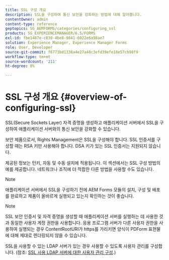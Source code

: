 ```yaml
---
title: SSL 구성 개요
description: SSL을 구성하여 통신 보안을 강화하는 방법에 대해 알아봅니다.
contentOwner: admin
content-type: reference
geptopics: SG_AEMFORMS/categories/configuring_ssl
products: SG_EXPERIENCEMANAGER/6.5/FORMS
exl-id: fbe1487e-c830-4be8-9841-6022e6a98ae7
solution: Experience Manager, Experience Manager Forms
role: User, Developer
source-git-commit: f6771bd1338a4e27a48c3efd39efe18e57cb98f9
workflow-type: tm+mt
source-wordcount: '211'
ht-degree: 0%

---
```


# SSL 구성 개요 {#overview-of-configuring-ssl}

SSL(Secure Sockets Layer) 자격 증명을 생성하고 애플리케이션 서버에서 SSL을 구성하여 애플리케이션 서버와의 통신 보안을 강화할 수 있습니다.

보안 제품으로서, Rights Management은 SSL을 구성해야 합니다. SSL 인증서를 구성할 때는 RSA 키만 사용해야 합니다. DSA 키가 있는 SSL 인증서는 지원되지 않습니다.

제공된 정보는 턴키, 자동 및 수동 설치에 적용됩니다. 이 섹션에서는 SSL 구성 방법의 예를 제공합니다. 네트워크나 조직에 더 적합한 다른 방법을 사용할 수도 있습니다.

>[!NOTE]
>
>애플리케이션 서버에서 SSL을 구성하기 전에 AEM Forms 모듈의 설치, 구성 및 배포를 완료하고 제품이 올바르게 실행되고 있는지 확인하는 것이 좋습니다.

>[!NOTE]
>
>SSL 보안 인증서 및 자격 증명을 생성할 때 애플리케이션 서버를 실행하는 데 사용한 것과 동일한 사용자 계정 권한을 사용합니다. 응용 프로그램 서버가 다른 사용자 권한을 사용하여 실행되는 경우 ContentRootURI가 https를 가리키면 양식이 PDForm 표현물에 대해 제대로 렌더링되지 않을 수 있습니다.

SSL을 사용할 수 있는 LDAP 서버가 있는 경우 사용할 수 있도록 사용자 관리를 구성합니다. (참조: [SSL 사용 LDAP 서버에 대한 사용자 관리 구성](/help/forms/using/admin-help/configure-user-management-ssl-enabled.md#configure-user-management-for-an-ssl-enabled-ldap-server).)
